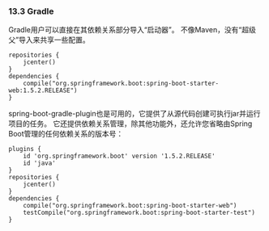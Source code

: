 ### 13.3 Gradle

Gradle用户可以直接在其依赖关系部分导入“启动器”。 不像Maven，没有“超级父”导入来共享一些配置。
```
repositories {
    jcenter()
}
dependencies {
    compile("org.springframework.boot:spring-boot-starter-web:1.5.2.RELEASE")
}
```
spring-boot-gradle-plugin也是可用的，它提供了从源代码创建可执行jar并运行项目的任务。 它还提供依赖关系管理，除其他功能外，还允许您省略由Spring Boot管理的任何依赖关系的版本号：
```
plugins {
    id 'org.springframework.boot' version '1.5.2.RELEASE'
    id 'java'
}
repositories {
    jcenter()
}
dependencies {
    compile("org.springframework.boot:spring-boot-starter-web")
    testCompile("org.springframework.boot:spring-boot-starter-test")
}
```
